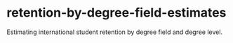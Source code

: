 # retention-by-degree-field-estimates
Estimating international student retention by degree field and degree level. 
